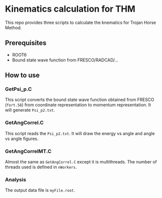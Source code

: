 # Kinematics calculation for THM
This repo provides three scripts to calculate the knematics for Trojan Horse Method. 

## Prerequisites
- ROOT6
- Bound state wave function from FRESCO/RADCAD/...

## How to use
### GetPsi_p.C
This script converts the bound state wave function obtained from FRESCO (``fort.58``) from coordinate representation to momentum representation. It will generate ``Psi_p2.txt``.

### GetAngCorrel.C
This script reads the ``Psi_p2.txt``. It will draw the energy vs angle and angle vs angle figures. 

### GetAngCorrelMT.C
Almost the same as ``GetAngCorrel.C`` except it is multithreads. The number of threads used is defined in ``nWorkers``.

### Analysis
The output data file is ``myFile.root``.
